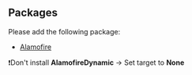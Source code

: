 ## Packages

Please add the following package:

- [Alamofire](https://github.com/Alamofire/Alamofire.git)

❗️Don't install **AlamofireDynamic** → Set target to **None**
